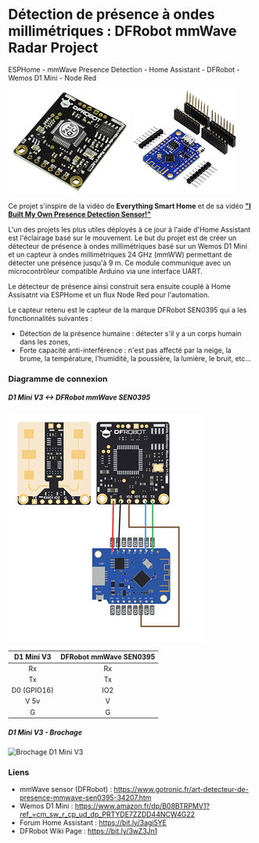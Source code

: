 # Détection de présence à ondes millimétriques : DFRobot mmWave Radar Project
ESPHome - mmWave Presence Detection - Home Assistant - DFRobot - Wemos D1 Mini - Node Red

![DFRobot mmWave Radar SEN0395](https://raw.githubusercontent.com/allfab/dfrobot-mmWave-radar-project/main/02-DFRobot%20mmWave%20SEN0395/Images/ori-detecteur-de-presence-mmwave-sen0395-34207-light.jpg)
![AZDelivery D1 Mini V3](https://raw.githubusercontent.com/allfab/dfrobot-mmWave-radar-project/main/01-Arduino%20D1%20Mini%20V3/Images/d1miniv3-light.jpg)


Ce projet s'inspire de la vidéo de **Everything Smart Home** et de sa vidéo **["I Built My Own Presence Detection Sensor!"](https://www.youtube.com/watch?v=VEqWlOeJ2YA)**

L'un des projets les plus utiles déployés à ce jour à l'aide d'Home Assistant est l'éclairage basé sur le mouvement.
Le but du projet est de créer un détecteur de présence à ondes millimétriques basé sur un Wemos D1 Mini et un capteur à ondes millimétriques 24 GHz (mmWW) permettant de détecter une présence jusqu'à 9 m. Ce module communique avec un microcontrôleur compatible Arduino via une interface UART.

Le détecteur de présence ainsi construit sera ensuite couplé à Home Assisatnt via ESPHome et un flux Node Red pour l'automation. 

Le capteur retenu est le capteur de la marque DFRobot SEN0395 qui a les fonctionnalités suivantes :
+ Détection de la présence humaine : détecter s'il y a un corps humain dans les zones,
+ Forte capacité anti-interférence : n'est pas affecté par la neige, la brume, la température, l'humidité, la poussière, la lumière, le bruit, etc...


### Diagramme de connexion

##### D1 Mini V3 <-> DFRobot mmWave SEN0395

![Diagramme](https://raw.githubusercontent.com/allfab/dfrobot-mmWave-radar-project/main/03-Connection%20diagram/Connection%20Diagram%20-%20D1%20Mini%20V3%20-%20DFRobot%20mmWave%20Radar%20Light.jpg)

| D1 Mini V3    | DFRobot mmWave SEN0395 |
|:-------------:|:----------------------:|
| Rx            | Rx                     |
| Tx            | Tx                     |
| D0 (GPIO16)   | IO2                    |
| V 5v          | V                      |
| G             | G                      |

##### D1 Mini V3 - Brochage
![Brochage D1 Mini V3]()


### Liens
+ mmWave sensor (DFRobot) : https://www.gotronic.fr/art-detecteur-de-presence-mmwave-sen0395-34207.htm
+ Wemos D1 Mini : https://www.amazon.fr/dp/B08BTRPMV1?ref_=cm_sw_r_cp_ud_dp_PRTYDE7ZZDD44NCW4G22
+ Forum Home Assistant : https://bit.ly/3agi5YE
+ DFRobot Wiki Page : https://bit.ly/3wZ3Jn1

